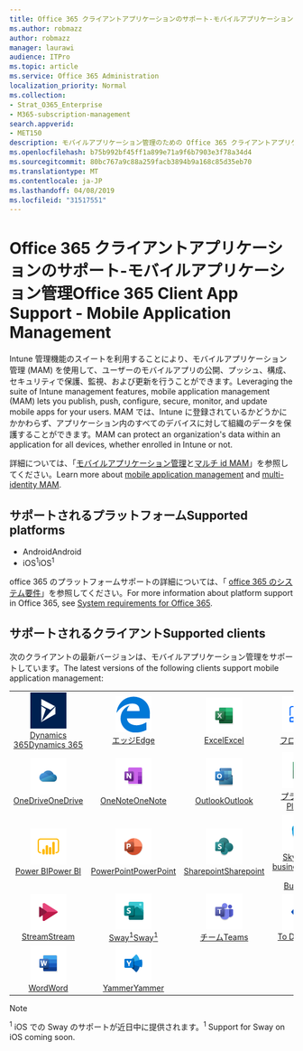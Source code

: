 ```yaml
---
title: Office 365 クライアントアプリケーションのサポート-モバイルアプリケーション管理
ms.author: robmazz
author: robmazz
manager: laurawi
audience: ITPro
ms.topic: article
ms.service: Office 365 Administration
localization_priority: Normal
ms.collection:
- Strat_O365_Enterprise
- M365-subscription-management
search.appverid:
- MET150
description: モバイルアプリケーション管理のための Office 365 クライアントアプリケーションサポートについて
ms.openlocfilehash: b75b992bf45ff1a899e71a9f6b7903e3f78a34d4
ms.sourcegitcommit: 80bc767a9c88a259facb3894b9a168c85d35eb70
ms.translationtype: MT
ms.contentlocale: ja-JP
ms.lasthandoff: 04/08/2019
ms.locfileid: "31517551"
---
```

# <a name="office-365-client-app-support---mobile-application-management"></a><span data-ttu-id="13d95-103">Office 365 クライアントアプリケーションのサポート-モバイルアプリケーション管理</span><span class="sxs-lookup"><span data-stu-id="13d95-103">Office 365 Client App Support - Mobile Application Management</span></span>

<span data-ttu-id="13d95-104">Intune 管理機能のスイートを利用することにより、モバイルアプリケーション管理 (MAM) を使用して、ユーザーのモバイルアプリの公開、プッシュ、構成、セキュリティで保護、監視、および更新を行うことができます。</span><span class="sxs-lookup"><span data-stu-id="13d95-104">Leveraging the suite of Intune management features, mobile application management (MAM) lets you publish, push, configure, secure, monitor, and update mobile apps for your users.</span></span> <span data-ttu-id="13d95-105">MAM では、Intune に登録されているかどうかにかかわらず、アプリケーション内のすべてのデバイスに対して組織のデータを保護することができます。</span><span class="sxs-lookup"><span data-stu-id="13d95-105">MAM can protect an organization's data within an application for all devices, whether enrolled in Intune or not.</span></span>

<span data-ttu-id="13d95-106">詳細については、「[モバイルアプリケーション管理](https://docs.microsoft.com/intune/mam-faq)と[マルチ id MAM](https://docs.microsoft.com/intune/app-protection-policy)」を参照してください。</span><span class="sxs-lookup"><span data-stu-id="13d95-106">Learn more about [mobile application management](https://docs.microsoft.com/intune/mam-faq) and [multi-identity MAM](https://docs.microsoft.com/intune/app-protection-policy).</span></span>

## <a name="supported-platforms"></a><span data-ttu-id="13d95-107">サポートされるプラットフォーム</span><span class="sxs-lookup"><span data-stu-id="13d95-107">Supported platforms</span></span>

 - <span data-ttu-id="13d95-108">Android</span><span class="sxs-lookup"><span data-stu-id="13d95-108">Android</span></span>
 - <span data-ttu-id="13d95-109">iOS<sup>1</sup></span><span class="sxs-lookup"><span data-stu-id="13d95-109">iOS<sup>1</sup></span></span>

<span data-ttu-id="13d95-110">office 365 のプラットフォームサポートの詳細については、「 [office 365 のシステム要件](https://products.office.com/office-system-requirements)」を参照してください。</span><span class="sxs-lookup"><span data-stu-id="13d95-110">For more information about platform support in Office 365, see [System requirements for Office 365](https://products.office.com/office-system-requirements).</span></span>

## <a name="supported-clients"></a><span data-ttu-id="13d95-111">サポートされるクライアント</span><span class="sxs-lookup"><span data-stu-id="13d95-111">Supported clients</span></span>

<span data-ttu-id="13d95-112">次のクライアントの最新バージョンは、モバイルアプリケーション管理をサポートしています。</span><span class="sxs-lookup"><span data-stu-id="13d95-112">The latest versions of the following clients support mobile application management:</span></span>

| | | | | | |
|:---:|:---:|:---:|:---:|:---:|:---:|
| ![Dynamics 365 アイコン](media/o365-dynamics365-64x64.png) <br> [<span data-ttu-id="13d95-114">Dynamics 365</span><span class="sxs-lookup"><span data-stu-id="13d95-114">Dynamics 365</span></span>](https://dynamics.microsoft.com) | ![エッジアイコン](media/o365-edge-64x64.png) <br> [<span data-ttu-id="13d95-116">エッジ</span><span class="sxs-lookup"><span data-stu-id="13d95-116">Edge</span></span>](https://www.microsoft.com/windows/microsoft-edge) | ![[Excel] アイコン](media/o365-excel-64x64.png) <br> [<span data-ttu-id="13d95-118">Excel</span><span class="sxs-lookup"><span data-stu-id="13d95-118">Excel</span></span>](https://products.office.com/excel) | ![フローアイコン](media/o365-flow-64x64.png) <br> [<span data-ttu-id="13d95-120">フロー</span><span class="sxs-lookup"><span data-stu-id="13d95-120">Flow</span></span>](https://flow.microsoft.com) | ![Kaizala アイコン](media/o365-kaizala-64x64.png) <br> [<span data-ttu-id="13d95-122">Kaizala</span><span class="sxs-lookup"><span data-stu-id="13d95-122">Kaizala</span></span>](https://products.office.com/en/business/microsoft-kaizala) 
| ![OneDrive for business アイコン](media/o365-OneDrive-64x64.png) <br> [<span data-ttu-id="13d95-124">OneDrive</span><span class="sxs-lookup"><span data-stu-id="13d95-124">OneDrive</span></span>](https://products.office.com/onedrive-for-business/online-cloud-storage) | ![OneNote アイコン](media/o365-OneNote-64x64.png) <br> [<span data-ttu-id="13d95-126">OneNote</span><span class="sxs-lookup"><span data-stu-id="13d95-126">OneNote</span></span>](https://products.office.com/onenote) | ![Outlook アイコン](media/o365-outlook-64x64.png) <br> [<span data-ttu-id="13d95-128">Outlook</span><span class="sxs-lookup"><span data-stu-id="13d95-128">Outlook</span></span>](https://products.office.com/outlook) | ![Planner アイコン](media/o365-planner-64x64.png) <br> [<span data-ttu-id="13d95-130">プランナー</span><span class="sxs-lookup"><span data-stu-id="13d95-130">Planner</span></span>](https://products.office.com/business/task-management-software) | ![PowerApps アイコン](media/o365-powerapps-64x64.png) <br> [<span data-ttu-id="13d95-132">PowerApps</span><span class="sxs-lookup"><span data-stu-id="13d95-132">PowerApps</span></span> ](https://powerapps.microsoft.com) 
| ![PowerBI アイコン](media/o365-powerbi-64x64.png) <br> [<span data-ttu-id="13d95-134">Power BI</span><span class="sxs-lookup"><span data-stu-id="13d95-134">Power BI</span></span>](https://powerbi.microsoft.com) | ![[PowerPoint] アイコン](media/o365-powerpoint-64x64.png) <br> [<span data-ttu-id="13d95-136">PowerPoint</span><span class="sxs-lookup"><span data-stu-id="13d95-136">PowerPoint</span></span>](https://products.office.com/powerpoint) | ![SharePoint アイコン](media/o365-sharepoint-64x64.png) <br> [<span data-ttu-id="13d95-138">Sharepoint</span><span class="sxs-lookup"><span data-stu-id="13d95-138">Sharepoint</span></span>](https://products.office.com/sharepoint) | ![Skype for business アイコン](media/o365-skypeforbusiness-64x64.png) <br> [<span data-ttu-id="13d95-140">Skype for <br> business</span><span class="sxs-lookup"><span data-stu-id="13d95-140">Skype for <br> Business</span></span>](https://www.skype.com/business/) | ![StaffHub アイコン](media/o365-staffhub-64x64.png) <br> [<span data-ttu-id="13d95-142">StaffHub</span><span class="sxs-lookup"><span data-stu-id="13d95-142">StaffHub</span></span>](https://products.office.com/microsoft-staffhub/staff-scheduling-software) 
| ![ストリームアイコン](media/o365-stream-64x64.png) <br> [<span data-ttu-id="13d95-144">Stream</span><span class="sxs-lookup"><span data-stu-id="13d95-144">Stream</span></span>](https://stream.microsoft.com) | ![Sway アイコン](media/o365-sway-64x64.png) <br> [<span data-ttu-id="13d95-146">Sway<sup>1</sup></span><span class="sxs-lookup"><span data-stu-id="13d95-146">Sway<sup>1</sup></span></span>](https://sway.com) | ![Teams アイコン](media/o365-teams-64x64.png) <br> [<span data-ttu-id="13d95-148">チーム</span><span class="sxs-lookup"><span data-stu-id="13d95-148">Teams</span></span>](https://products.office.com/microsoft-teams/group-chat-software) | ![To do アイコン](media/o365-todo-64x64.png) <br> [<span data-ttu-id="13d95-150">To Do</span><span class="sxs-lookup"><span data-stu-id="13d95-150">To-Do</span></span>](https://todo.microsoft.com) | ![Visio アイコン](media/o365-visio-64x64.png) <br> [<span data-ttu-id="13d95-152">Visio</span><span class="sxs-lookup"><span data-stu-id="13d95-152">Visio</span></span>](https://products.office.com/visio/flowchart-software) 
| ![[Word] アイコン](media/o365-word-64x64.png) <br> [<span data-ttu-id="13d95-154">Word</span><span class="sxs-lookup"><span data-stu-id="13d95-154">Word</span></span>](https://products.office.com/word) | ![Yammer アイコン](media/o365-yammer-64x64.png) <br> [<span data-ttu-id="13d95-156">Yammer</span><span class="sxs-lookup"><span data-stu-id="13d95-156">Yammer</span></span>](https://products.office.com/yammer/yammer-overview)

> [!NOTE]
> <span data-ttu-id="13d95-157"><sup>1</sup> iOS での Sway のサポートが近日中に提供されます。</span><span class="sxs-lookup"><span data-stu-id="13d95-157"><sup>1</sup> Support for Sway on iOS coming soon.</span></span>